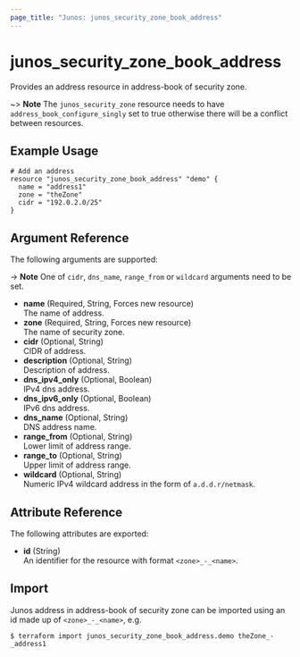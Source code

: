 ```yaml
---
page_title: "Junos: junos_security_zone_book_address"
---
```


# junos_security_zone_book_address

Provides an address resource in address-book of security zone.

~> **Note**
  The `junos_security_zone` resource needs to have `address_book_configure_singly` set to
  true otherwise there will be a conflict between resources.

## Example Usage

```hcl
# Add an address
resource "junos_security_zone_book_address" "demo" {
  name = "address1"
  zone = "theZone"
  cidr = "192.0.2.0/25"
}
```

## Argument Reference

The following arguments are supported:

-> **Note**
  One of `cidr`, `dns_name`, `range_from` or `wildcard` arguments need to be set.

- **name** (Required, String, Forces new resource)  
  The name of address.
- **zone** (Required, String, Forces new resource)  
  The name of security zone.
- **cidr** (Optional, String)  
  CIDR of address.
- **description** (Optional, String)  
  Description of address.
- **dns_ipv4_only** (Optional, Boolean)  
  IPv4 dns address.
- **dns_ipv6_only** (Optional, Boolean)  
  IPv6 dns address.
- **dns_name** (Optional, String)  
  DNS address name.
- **range_from** (Optional, String)  
  Lower limit of address range.
- **range_to** (Optional, String)  
  Upper limit of address range.
- **wildcard** (Optional, String)  
  Numeric IPv4 wildcard address in the form of `a.d.d.r/netmask`.

## Attribute Reference

The following attributes are exported:

- **id** (String)  
  An identifier for the resource with format `<zone>_-_<name>`.

## Import

Junos address in address-book of security zone can be imported using an id made up of
`<zone>_-_<name>`, e.g.

```shell
$ terraform import junos_security_zone_book_address.demo theZone_-_address1
```
